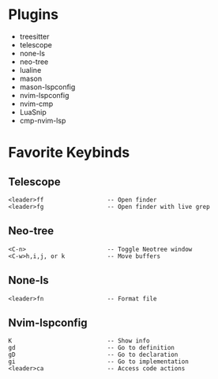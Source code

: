 # Plugins
- treesitter
- telescope
- none-ls
- neo-tree
- lualine
- mason
- mason-lspconfig
- nvim-lspconfig
- nvim-cmp
- LuaSnip
- cmp-nvim-lsp

# Favorite Keybinds

## Telescope
```
<leader>ff                  -- Open finder
<leader>fg                  -- Open finder with live grep
```

## Neo-tree
```
<C-n>                       -- Toggle Neotree window
<C-w>h,i,j, or k            -- Move buffers
```

## None-ls
```
<leader>fn                  -- Format file
```

## Nvim-lspconfig
```
K                           -- Show info
gd                          -- Go to definition
gD                          -- Go to declaration
gi                          -- Go to implementation
<leader>ca                  -- Access code actions
```
